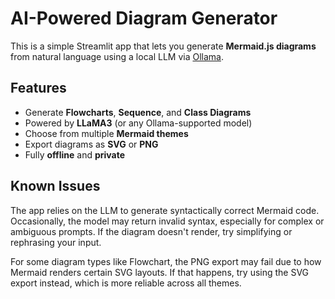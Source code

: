 # AI-Powered Diagram Generator

This is a simple Streamlit app that lets you generate **Mermaid.js diagrams** from natural language using a local LLM via [Ollama](https://ollama.com).

## Features
- Generate **Flowcharts**, **Sequence**, and **Class Diagrams**
- Powered by **LLaMA3** (or any Ollama-supported model)
- Choose from multiple **Mermaid themes**
- Export diagrams as **SVG** or **PNG**
- Fully **offline** and **private**

## Known Issues
The app relies on the LLM to generate syntactically correct Mermaid code. Occasionally, the model may return invalid syntax, especially for complex or ambiguous prompts. If the diagram doesn't render, try simplifying or rephrasing your input.

For some diagram types like Flowchart, the PNG export may fail due to how Mermaid renders certain SVG layouts. If that happens, try using the SVG export instead, which is more reliable across all themes.
